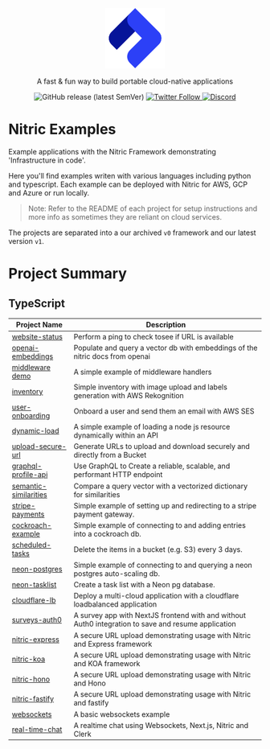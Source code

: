 <p align="center">
  <a href="https://nitric.io">
    <img src="https://raw.githubusercontent.com/nitrictech/nitric/main/docs/assets/nitric-logo.svg" width="120" alt="Nitric Logo"/>
  </a>
</p>

<p align="center">
  A fast & fun way to build portable cloud-native applications
</p>

<p align="center">
  <img alt="GitHub release (latest SemVer)" src="https://img.shields.io/github/v/release/nitrictech/nitric?sort=semver">
  <a href="https://twitter.com/nitric_io">
    <img alt="Twitter Follow" src="https://img.shields.io/twitter/follow/nitric_io?label=Follow&style=social">
  </a>
  <a href="https://nitric.io/chat"><img alt="Discord" src="https://img.shields.io/discord/955259353043173427?label=discord"></a>
</p>

# Nitric Examples

Example applications with the Nitric Framework demonstrating 'Infrastructure in code'.

Here you'll find examples writen with various languages including python and typescript. Each example can be deployed with Nitric for AWS, GCP and Azure or run locally.

> Note: Refer to the README of each project for setup instructions and more info as sometimes they are reliant on cloud services.

The projects are separated into a our archived `v0` framework and our latest version `v1`.

# Project Summary

## TypeScript

| Project Name                                         | Description                                                                                         |
| ---------------------------------------------------- | --------------------------------------------------------------------------------------------------- |
| [website-status](./v1/website-status/)               | Perform a ping to check tosee if URL is available                                                   |
| [openai-embeddings](./v1/openai-embeddings/)         | Populate and query a vector db with embeddings of the nitric docs from openai                       |
| [middleware demo](./v1/middleware-demo/)             | A simple example of middleware handlers                                                             |
| [inventory](./v1/product-inventory/)                 | Simple inventory with image upload and labels generation with AWS Rekognition                       |
| [user-onboarding](./v1/user-onboarding/)             | Onboard a user and send them an email with AWS SES                                                  |
| [dynamic-load](./v1/dynamic-load/)                   | A simple example of loading a node js resource dynamically within an API                            |
| [upload-secure-url](./v1/upload-secure-url/)         | Generate URLs to upload and download securely and directly from a Bucket                            |
| [graphql-profile-api](./v1/profile-api-graphql/)     | Use GraphQL to Create a reliable, scalable, and performant HTTP endpoint                            |
| [semantic-similarities](./v1/semantic-similarities/) | Compare a query vector with a vectorized dictionary for similarities                                |
| [stripe-payments](./v1/stripe-payments/)             | Simple example of setting up and redirecting to a stripe payment gateway.                           |
| [cockroach-example](./v1/cockroach-example/)         | Simple example of connecting to and adding entries into a cockroach db.                             |
| [scheduled-tasks](./v1/scheduled-tasks/)             | Delete the items in a bucket (e.g. S3) every 3 days.                                                |
| [neon-postgres](./v1/neon/)                          | Simple example of connecting to and querying a neon postgres auto-scaling db.                       |
| [neon-tasklist](./v1/neon-tasklist/)                 | Create a task list with a Neon pg database.                                                         |
| [cloudflare-lb](./v1/cloudflare-lb/)                 | Deploy a multi-cloud application with a cloudflare loadbalanced application                         |
| [surveys-auth0](./v1/surveys-auth0/)                 | A survey app with NextJS frontend with and without Auth0 integration to save and resume application |
| [nitric-express](./v1/nitric-express/)               | A secure URL upload demonstrating usage with Nitric and Express framework                           |
| [nitric-koa](./v1/nitric-koa/)                       | A secure URL upload demonstrating usage with Nitric and KOA framework                               |
| [nitric-hono](./v1/nitric-hono/)                     | A secure URL upload demonstrating usage with Nitric and Hono                                        |
| [nitric-fastify](./v1/nitric-fastify/)               | A secure URL upload demonstrating usage with Nitric and fastify                                     |
| [websockets](./v1/websockets/)                       | A basic websockets example                                                                          |
| [real-time-chat](./v1/realtime-chat-app/)            | A realtime chat using Websockets, Next.js, Nitric and Clerk                                         |
